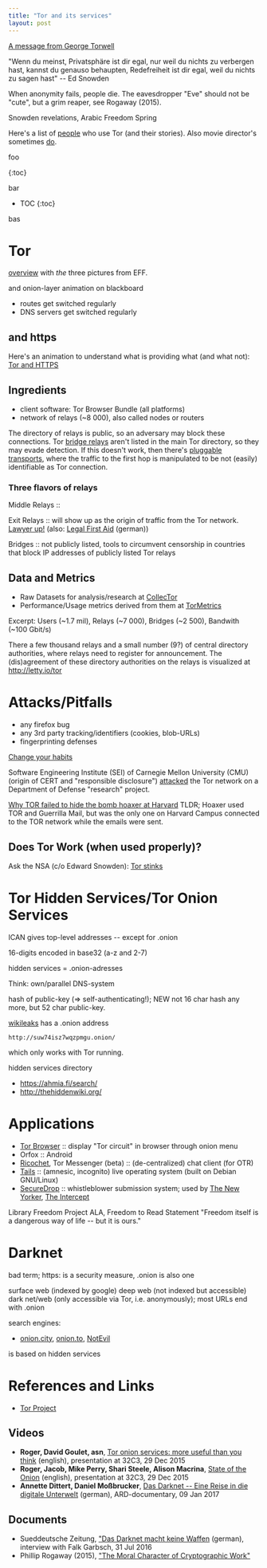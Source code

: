 ```yaml
---
title: "Tor and its services"
layout: post
---
```


[A message from George Torwell](https://www.youtube.com/watch?v=c4EEa0HAqzQ)

"Wenn du meinst, Privatsphäre ist dir egal, nur weil du nichts zu verbergen hast, kannst du genauso behaupten, Redefreiheit ist dir egal, weil du nichts zu sagen hast" -- Ed Snowden

When anonymity fails, people die. The eavesdropper "Eve" should not be "cute", but a grim reaper, see Rogaway (2015).

Snowden revelations, Arabic Freedom Spring

Here's a list of [people](https://www.torproject.org/about/torusers.html.en) who use Tor (and their stories). Also movie director's sometimes [do](https://pbs.twimg.com/media/B1VZHZZCMAA721i.jpg).


foo

{:toc}

bar

- TOC
{:toc}

bas

# Tor

[overview](https://www.torproject.org/about/overview.html.en) with *the* three pictures from EFF.

and onion-layer animation on blackboard

- routes get switched regularly
- DNS servers get switched regularly

## and https

Here's an animation to understand what is providing what (and what not): [Tor and HTTPS](https://www.eff.org/pages/tor-and-https)

## Ingredients

- client software: Tor Browser Bundle (all platforms)
- network of relays (~8 000), also called nodes or routers

The directory of relays is public, so an adversary may block these connections. Tor [bridge relays](https://www.torproject.org/docs/bridges.html.en) aren't listed in the main Tor directory, so they may evade detection. If this doesn't work, then there's [pluggable transports](https://www.torproject.org/docs/bridges.html.en#PluggableTransports), where the traffic to the first hop is manipulated to be not (easily) identifiable as Tor connection.



### Three flavors of relays

Middle Relays ::

Exit Relays :: will show up as the origin of traffic from the Tor network. [Lawyer up!](https://www.eff.org/torchallenge/faq.html) (also: [Legal First Aid](https://www.privacyfoundation.de/wiki/Erste-Hilfe-fuer-Torbetreiber) (german))

Bridges :: not publicly listed, tools to circumvent censorship in countries that block IP addresses of publicly listed Tor relays

## Data and Metrics

- Raw Datasets for analysis/research at [CollecTor](https://collector.torproject.org/)
- Performance/Usage metrics derived from them at [TorMetrics](https://metrics.torproject.org/)

Excerpt: Users (~1.7 mil), Relays (~7 000), Bridges (~2 500), Bandwith (~100 Gbit/s)

There a few thousand relays
and a small number (9?) of central directory authorities, where relays need to register for announcement. The (dis)agreement of these directory authorities on the relays is visualized at http://letty.io/tor

# Attacks/Pitfalls

- any firefox bug
- any 3rd party tracking/identifiers (cookies, blob-URLs)
- fingerprinting defenses

[Change your habits](https://www.torproject.org/download/download-easy.html.en#warning)

Software Engineering Institute (SEI) of Carnegie Mellon University (CMU) (origin of CERT and "responsible disclosure") [attacked](https://motherboard.vice.com/en_us/article/carnegie-mellon-university-attacked-tor-was-subpoenaed-by-feds) the Tor network on a Department of Defense "research" project.

[Why TOR failed to hide the bomb hoaxer at Harvard](http://theprivacyblog.com/anonymity/why-tor-failed-to-hide-the-bomb-hoaxer-at-harvard/) TLDR; Hoaxer used TOR and Guerrilla Mail, but was the only one on Harvard Campus connected to the TOR network while the emails were sent.

## Does Tor Work (when used properly)?

Ask the NSA (c/o Edward Snowden): [Tor stinks](https://edwardsnowden.com/docs/docs/tor-stinks-presentation.pdf)

# Tor Hidden Services/Tor Onion Services

ICAN gives top-level addresses -- except for .onion

16-digits encoded in base32 (a-z and 2-7)

hidden services = .onion-adresses

Think: own/parallel DNS-system

hash of public-key (=> self-authenticating!); NEW not 16 char hash any more, but 52 char public-key.

[wikileaks](https://wikileaks.org/wiki/WikiLeaks:Tor) has a .onion address

    http://suw74isz7wqzpmgu.onion/

which only works with Tor running.

hidden services directory

- https://ahmia.fi/search/
- http://thehiddenwiki.org/

# Applications

- [Tor Browser](https://www.torproject.org/projects/torbrowser.html.en) :: display "Tor circuit" in browser through onion menu
- Orfox :: Android
- [Ricochet](https://ricochet.im/), Tor Messenger (beta) :: (de-centralized) chat client (for OTR)
- [Tails](https://tails.boum.org/) :: (amnesic, incognito) live operating system (built on Debian GNU/Linux)
- [SecureDrop](https://securedrop.org/) :: whistleblower submission system; used by [The New Yorker](http://projects.newyorker.com/strongbox/), [The Intercept](https://theintercept.com/securedrop/)

Library Freedom Project
ALA, Freedom to Read Statement "Freedom itself is a dangerous way of life -- but it is ours."

# Darknet

bad term; https: is a security measure, .onion is also one

surface web (indexed by google)
deep web (not indexed but accessible)
dark net/web (only accessible via Tor, i.e. anonymously); most URLs end with .onion

search engines:
- [onion.city](http://onion.link/), [onion.to](https://tor2web.org/), [NotEvil](https://hss3uro2hsxfogfq.onion.to/)

is based on hidden services

# References and Links

- [Tor Project](https://www.torproject.org/)

## Videos

- **Roger, David Goulet, asn**, [Tor onion services: more useful than you think](https://events.ccc.de/congress/2015/Fahrplan/events/7322.html) (english), presentation at 32C3, 29 Dec 2015
- **Roger, Jacob, Mike Perry, Shari Steele, Alison Macrina**, [State of the Onion](https://events.ccc.de/congress/2015/Fahrplan/events/7307.html) (english), presentation at 32C3, 29 Dec 2015
- **Annette Dittert, Daniel Moßbrucker**, [Das Darknet -- Eine Reise in die digitale Unterwelt](http://www.daserste.de/information/reportage-dokumentation/dokus/sendung/das-darknet-reise-in-die-digitale-unterwelt100.html) (german), ARD-documentary, 09 Jan 2017

## Documents

- Sueddeutsche Zeitung, ["Das Darknet macht keine Waffen](http://www.sueddeutsche.de/digital/tor-netzwerk-das-darknet-macht-keine-waffen-1.3101766) (german), interview with Falk Garbsch, 31 Jul 2016
- Phillip Rogaway (2015), ["The Moral Character of Cryptographic Work"](http://web.cs.ucdavis.edu/~rogaway/papers/moral-fn.pdf)
